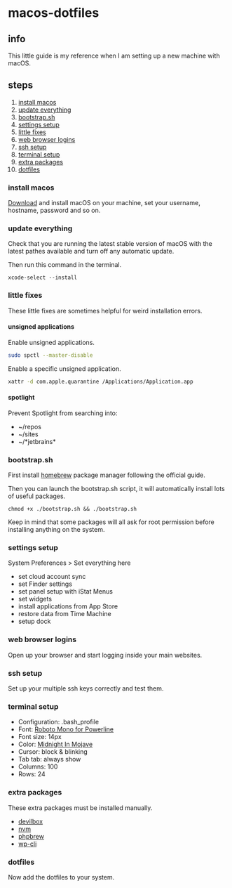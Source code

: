 # macos-dotfiles

## info

This little guide is my reference when I am setting up a new machine with macOS.

## steps

1. [install macos](#install-macos)
2. [update everything](#update-everything)
3. [bootstrap.sh](#bootstrapsh)
4. [settings setup](#settings-setup)
5. [little fixes](#little-fixes)
6. [web browser logins](#web-browser-logins)
7. [ssh setup](#ssh-setup)
8. [terminal setup](#terminal-setup)
9. [extra packages](#extra-packages)
10. [dotfiles](#dotfiles)

### install macos

[Download](https://dortania.github.io/OpenCore-Desktop-Guide/installer-guide/mac-install.html#downloading-macos) and install macOS on your machine, set your username, hostname, password and so on.

### update everything

Check that you are running the latest stable version of macOS with the latest pathes available and turn off any automatic update.

Then run this command in the terminal.

```shell
xcode-select --install
```

### little fixes

These little fixes are sometimes helpful for weird installation errors.

#### unsigned applications

Enable unsigned applications.

```bash
sudo spctl --master-disable
```

Enable a specific unsigned application.

```bash
xattr -d com.apple.quarantine /Applications/Application.app
```

#### spotlight

Prevent Spotlight from searching into:
* ~/repos
* ~/sites
* ~/\*jetbrains\*

### bootstrap.sh

First install [homebrew](https://brew.sh) package manager following the official guide.

Then you can launch the bootstrap.sh script, it will automatically install lots of useful packages.

```shell
chmod +x ./bootstrap.sh && ./bootstrap.sh
```

Keep in mind that some packages will all ask for root permission before installing anything on the system.

### settings setup

System Preferences > Set everything here

* set cloud account sync
* set Finder settings
* set panel setup with iStat Menus
* set widgets
* install applications from App Store
* restore data from Time Machine
* setup dock

### web browser logins

Open up your browser and start logging inside your main websites.

### ssh setup

Set up your multiple ssh keys correctly and test them.

### terminal setup

* Configuration: .bash_profile
* Font: [Roboto Mono for Powerline](https://github.com/powerline/fonts)
* Font size: 14px
* Color: [Midnight In Mojave](https://github.com/mbadolato/iTerm2-Color-Schemes)
* Cursor: block & blinking
* Tab tab: always show
* Columns: 100
* Rows: 24

### extra packages

These extra packages must be installed manually.

* [devilbox](https://github.com/cytopia/devilbox)
* [nvm](https://github.com/nvm-sh/nvm)
* [phpbrew](https://github.com/phpbrew/phpbrew)
* [wp-cli](https://github.com/wp-cli/wp-cli)

### dotfiles

Now add the dotfiles to your system.
